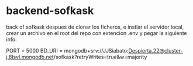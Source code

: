 # backend-sofkask
back of sofkask
despues de clonar los ficheros, e instlar el servidor local,  crear un archivo en el root del repo con extencion .env y pegar la siguiente info:

PORT = 5000
BD_URI = mongodb+srv://JJSiabato:Despierta.22@cluster-j.8lsvl.mongodb.net/sofkask?retryWrites=true&w=majority

